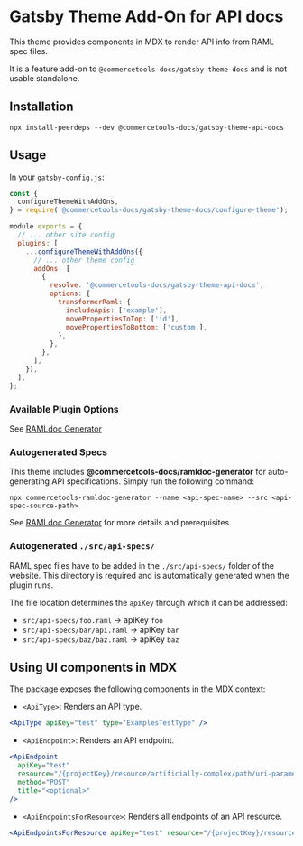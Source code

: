 # Gatsby Theme Add-On for API docs

This theme provides components in MDX to render API info from RAML spec files.

It is a feature add-on to `@commercetools-docs/gatsby-theme-docs` and is not usable standalone.

## Installation

```
npx install-peerdeps --dev @commercetools-docs/gatsby-theme-api-docs
```

## Usage

In your `gatsby-config.js`:

```js
const {
  configureThemeWithAddOns,
} = require('@commercetools-docs/gatsby-theme-docs/configure-theme');

module.exports = {
  // ... other site config
  plugins: [
    ...configureThemeWithAddOns({
      // ... other theme config
      addOns: [
        {
          resolve: '@commercetools-docs/gatsby-theme-api-docs',
          options: {
            transformerRaml: {
              includeApis: ['example'],
              movePropertiesToTop: ['id'],
              movePropertiesToBottom: ['custom'],
            },
          },
        },
      ],
    }),
  ],
};
```

### Available Plugin Options

See [RAMLdoc Generator](../gatsby-transformer-raml/README.md#available-plugin-options)

### Autogenerated Specs

This theme includes **@commercetools-docs/ramldoc-generator** for auto-generating API specifications. Simply run the following command:

```shell
npx commercetools-ramldoc-generator --name <api-spec-name> --src <api-spec-source-path>
```

See [RAMLdoc Generator](../ramldoc-generator/README.md) for more details and prerequisites.

### Autogenerated `./src/api-specs/`

RAML spec files have to be added in the `./src/api-specs/` folder of the website. This directory is required and is automatically generated when the plugin runs.

The file location determines the `apiKey` through which it can be addressed:

- `src/api-specs/foo.raml` -> apiKey `foo`
- `src/api-specs/bar/api.raml` -> apiKey `bar`
- `src/api-specs/baz/baz.raml` -> apiKey `baz`

## Using UI components in MDX

The package exposes the following components in the MDX context:

- `<ApiType>`: Renders an API type.

```jsx
<ApiType apiKey="test" type="ExamplesTestType" />
```

- `<ApiEndpoint>`: Renders an API endpoint.

```jsx
<ApiEndpoint
  apiKey="test"
  resource="/{projectKey}/resource/artificially-complex/path/uri-parameter-one={uriParameterOne}/{uriParameterTwo}"
  method="POST"
  title="<optional>"
/>
```

- `<ApiEndpointsForResource>`: Renders all endpoints of an API resource.

```jsx
<ApiEndpointsForResource apiKey="test" resource="/{projectKey}/resource" />
```
